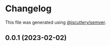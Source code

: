 # Changelog

This file was generated using [@jscutlery/semver](https://github.com/jscutlery/semver).

## 0.0.1 (2023-02-02)
